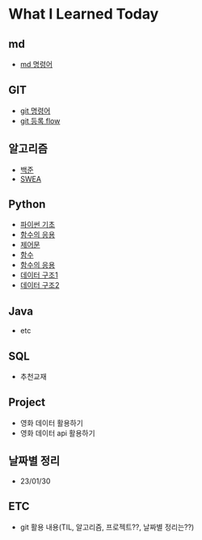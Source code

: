# What I Learned Today

## md
 - [md 명령어](md_command.md)

## GIT
 - [git 명령어](git_command.md)
 - [git 등록 flow](git_flow.md)
 
## 알고리즘
 - [백준](100joon.md)
 - [SWEA](swea.md)
 
## Python
 - [파이썬 기초](Day01_파이썬기초.ipynb)
 - [함수의 응용](python_built_in_func.md)
 - [제어문](Day02_제어문.ipynb)
 - [함수](Day03_함수.ipynb)
 - [함수의 응용](Day04_함수응용.ipynb)
 - [데이터 구조1](Day05_데이터구조.ipynb)
 - [데이터 구조2](Day06_데이터구조.ipynb)
 
## Java
 - etc
 
## SQL
 - 추천교재

## Project
 - 영화 데이터 활용하기
 - 영화 데이터 api 활용하기
 
## 날짜별 정리
 - 23/01/30
 
## ETC
 - git 활용 내용(TIL, 알고리즘, 프로젝트??, 날짜별 정리는??)
